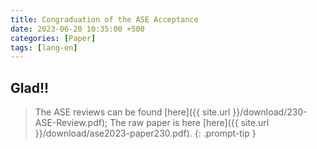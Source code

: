 ```yaml
---
title: Congraduation of the ASE Acceptance
date: 2023-06-20 10:35:00 +500
categories: [Paper]
tags: [lang-en]
---
```


## Glad!!

> The ASE reviews can be found [here]({{ site.url }}/download/230-ASE-Review.pdf); The raw paper is here [here]({{ site.url }}/download/ase2023-paper230.pdf).
{: .prompt-tip }
